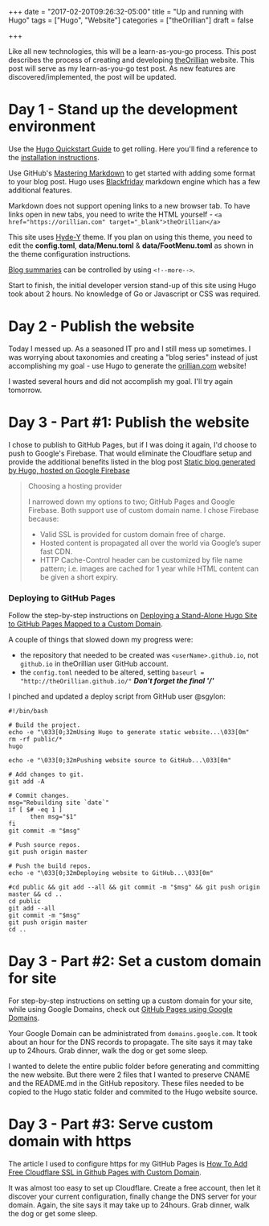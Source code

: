 +++
date = "2017-02-20T09:26:32-05:00"
title = "Up and running with Hugo"
tags = ["Hugo", "Website"]
categories = ["theOrillian"]
draft = false

+++

Like all new technologies, this will be a learn-as-you-go process. This post describes the process of creating and developing <a href="https://orillian.com" target="_blank">theOrillian</a> website. This post will serve as my learn-as-you-go test post. As new features are discovered/implemented, the post will be updated.

<!--more-->

Day 1 - Stand up the development environment
=====

Use the <a href="https://gohugo.io/overview/quickstart/" target="_blank">Hugo Quickstart Guide</a> to get rolling. Here you'll find a reference to the <a href="https://gohugo.io/overview/installing/" target="_blank">installation instructions</a>.

Use GitHub's <a href="https://guides.github.com/features/mastering-markdown" target="_blank">Mastering Markdown</a> to get started with adding some format to your blog post. Hugo uses <a href="https://github.com/russross/blackfriday" target="_blank">Blackfriday</a> markdown engine which has a few additional features.

Markdown does not support opening links to a new browser tab. To have links open in new tabs, you need to write the HTML yourself - `<a href="https://orillian.com" target="_blank">theOrillian</a>`

This site uses <a href="https://github.com/enten/hyde-y" target="_blank">Hyde-Y</a> theme. If you plan on using this theme, you need to edit the **config.toml**, **data/Menu.toml** & **data/FootMenu.toml** as shown in the theme configuration instructions.

[Blog summaries](https://gohugo.io/content/summaries/) can be controlled by using `<!--more-->`.

Start to finish, the initial developer version stand-up of this site using Hugo took about 2 hours. No knowledge of Go or Javascript or CSS was required.

Day 2 - Publish the website
=====

Today I messed up. As a seasoned IT pro and I still mess up sometimes. I was worrying about taxonomies and creating a "blog series" instead of just accomplishing my goal - use Hugo to generate the <a href="orillian.com" target="_blank">orillian.com</a> website!

I wasted several hours and did not accomplish my goal. I'll try again tomorrow.

Day 3 - Part #1: Publish the website
=====

I chose to publish to GitHub Pages, but if I was doing it again, I'd choose to push to Google's Firebase. That would eliminate the Cloudflare setup and provide the additional benefits listed in the blog post <a href="https://www.leowkahman.com/2016/07/14/static-blog-generated-by-hugo-hosted-on-google-firebase/" target="_blank">Static blog generated by Hugo, hosted on Google Firebase</a>

> Choosing a hosting provider
>
> I narrowed down my options to two; GitHub Pages and Google Firebase. Both
> support use of custom domain name. I chose Firebase because:
>
> * Valid SSL is provided for custom domain free of charge.
> * Hosted content is propagated all over the world via Google’s super fast CDN.
> * HTTP Cache-Control header can be customized by file name pattern; i.e. images are cached for 1 year while HTML content can be given a short expiry.

### Deploying to GitHub Pages

Follow the step-by-step instructions on <a href="http://whipperstacker.com/2015/11/27/deploying-a-stand-alone-hugo-site-to-github-pages-mapped-to-a-custom-domain/" target="_blank">Deploying a Stand-Alone Hugo Site to GitHub Pages Mapped to a Custom Domain</a>.

A couple of things that slowed down my progress were:
* the repository that needed to be created was `<userName>.github.io`, not `github.io` in theOrillian user GitHub account.
* the `config.toml` needed to be altered, setting `baseurl = "http://theOrillian.github.io/"` ***Don't forget the final '/'***

I pinched and updated a deploy script from GitHub user @sgylon:

```shell
#!/bin/bash

# Build the project.
echo -e "\033[0;32mUsing Hugo to generate static website...\033[0m"
rm -rf public/*
hugo

echo -e "\033[0;32mPushing website source to GitHub...\033[0m"

# Add changes to git.
git add -A

# Commit changes.
msg="Rebuilding site `date`"
if [ $# -eq 1 ]
      then msg="$1"
fi
git commit -m "$msg"

# Push source repos.
git push origin master

# Push the build repos.
echo -e "\033[0;32mDeploying website to GitHub...\033[0m"

#cd public && git add --all && git commit -m "$msg" && git push origin master && cd ..
cd public
git add --all
git commit -m "$msg"
git push origin master
cd ..
```

Day 3 - Part #2: Set a custom domain for site
=====

For step-by-step instructions on setting up a custom domain for your site, while using Google Domains, check out <a href="http://www.curtismlarson.com/blog/2015/04/12/github-pages-google-domains/" target="_blank">GitHub Pages using Google Domains</a>.

Your Google Domain can be administrated from `domains.google.com`. It took about an hour for the DNS records to propagate. The site says it may take up to 24hours. Grab dinner, walk the dog or get some sleep.

I wanted to delete the entire public folder before generating and committing the new website. But there were 2 files that I wanted to preserve CNAME and the README.md in the GitHub repository. These files needed to be copied to the Hugo static folder and commited to the Hugo website source.

Day 3 - Part #3: Serve custom domain with https
=====

The article I used to configure https for my GitHub Pages is <a href="https://www.goyllo.com/github/pages/free-cloudflare-ssl-for-custom-domain/" target="_blank">How To Add Free Cloudflare SSL in Github Pages with Custom Domain</a>.

It was almost too easy to set up Cloudflare. Create a free account, then let it discover your current configuration, finally change the DNS server for your domain. Again, the site says it may take up to 24hours. Grab dinner, walk the dog or get some sleep.
